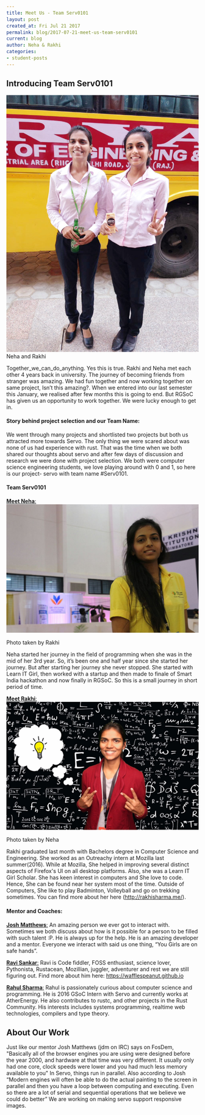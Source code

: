 ```yaml
---
title: Meet Us - Team Serv0101 
layout: post
created_at: Fri Jul 21 2017
permalink: blog/2017-07-21-meet-us-team-serv0101
current: blog
author: Neha & Rakhi
categories:
- student-posts
---
```


## Introducing Team Serv0101

<img src="/img/blog/2017/TeamServo_Neha_Rakhi.jpg" alt="Neha and Rakhi">
<div class="image-credits">Neha and Rakhi</div>

Together_we_can_do_anything. Yes this is true. Rakhi and Neha met each other 4 years back in university. The journey of becoming friends from stranger was amazing. We had fun together and now working together on same project, Isn’t this amazing?. When we entered into our last semester this January, we realised after few months this is going to end.  But RGSoC has given us an opportunity to work together. We were lucky enough to get in.

#### Story behind project selection and our Team Name:

We went through many projects and shortlisted two projects but both us attracted more towards Servo. The only thing we were scared about was none of us had experience with rust. That was the time when we both shared our thoughts about servo and after few days of discussion and research we were done with project selection. We both were computer science engineering students, we love playing around with 0 and 1, so here is our project- servo with team name #Serv0101.

#### Team Serv0101

[__Meet Neha__:](https://twitter.com/neha_28_yadav)
<img src="/img/blog/2017/TeamServo_Neha.jpg" alt="Neha">
<div class="image-credits">Photo taken by Rakhi</div>

Neha started her journey in the field of programming when she was in the mid of her 3rd year. So, it’s been one and half year since she started her journey. But after starting her journey she never stopped. She started with Learn IT Girl, then worked with a startup and then made to finale of Smart India hackathon and now finally in RGSoC. So this is a small journey in short period of time.

[__Meet Rakhi__:](https://twitter.com/atbrakhi)
<img src="/img/blog/2017/TeamServo_rakhi.jpg" alt="Rakhi">
<div class="image-credits">Photo taken by Neha</div>

Rakhi graduated last month with Bachelors degree in Computer Science and Engineering. She worked as an Outreachy intern at Mozilla last summer(2016). While at Mozilla, She helped in improving several distinct aspects of Firefox's UI on all desktop platforms. Also, she was a Learn IT Girl Scholar. She has keen interest in computers and She love to code. Hence, She can be found near her system most of the time. Outside of Computers, She like to play Badminton, Volleyball and go on trekking sometimes.
You can find more about her here (http://rakhisharma.me/).

#### Mentor and  Coaches:

[__Josh Matthews__:](https://twitter.com/lastontheboat)
An amazing person we ever got to interact with. Sometimes we both discuss about how is it possible for a person to be filled with such talent :P. He is always up for the help. He is an amazing developer and a mentor. Everyone we interact with said us one thing, “You Girls are on safe hands”.

[__Ravi Sankar__:](https://wafflespeanut.github.io)
Ravi is Code fiddler, FOSS enthusiast, science lover, Pythonista, Rustacean, Mozillian, juggler, adventurer and rest we are still figuring out. Find more about him here: https://wafflespeanut.github.io

[__Rahul Sharma__:](http://creativcoder.github.io/)
Rahul is passionately curious about computer science and programming. He is 2016 GSoC Intern with Servo and currently works at AtherEnergy. He also contributes to rustc, and other projects in the Rust Community. His interests includes systems programming, realtime web technologies, compilers and type theory. 

## About Our Work 

Just like our mentor Josh Matthews (jdm on IRC) says on FosDem, "Basically all of the browser engines you are using were designed before the year 2000, and hardware at that time was very different. It usually only had one core, clock speeds were lower and you had much less memory available to you"
In Servo, things run in parallel. Also according to Josh “Modern engines will often be able to do the actual painting to the screen in parallel and then you have a loop between computing and executing. Even so there are a lot of serial and sequential operations that we believe we could do better”
We are working on making servo support responsive images.

